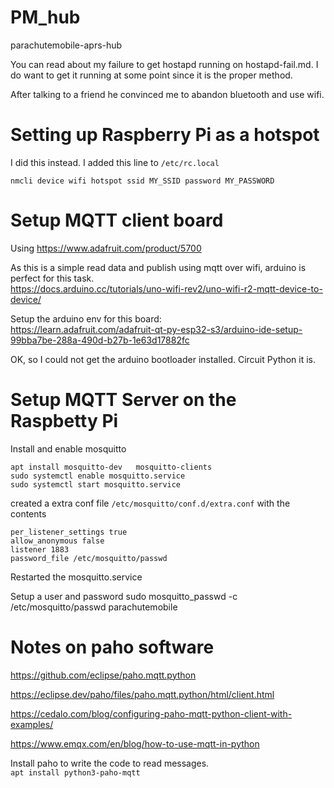 # PM_hub
parachutemobile-aprs-hub

You can read about my failure to get hostapd running on hostapd-fail.md. I do want to get it running at some point since it is the proper method.

After talking to a friend he convinced me to abandon bluetooth and use wifi.

# Setting up Raspberry Pi as a hotspot

I did this instead. I added this line to `/etc/rc.local`

`nmcli device wifi hotspot ssid MY_SSID password MY_PASSWORD`

# Setup MQTT client board
Using https://www.adafruit.com/product/5700

As this is a simple read data and publish using mqtt over wifi, arduino is perfect for this task.\
https://docs.arduino.cc/tutorials/uno-wifi-rev2/uno-wifi-r2-mqtt-device-to-device/

Setup the arduino env for this board:\
https://learn.adafruit.com/adafruit-qt-py-esp32-s3/arduino-ide-setup-99bba7be-288a-490d-b27b-1e63d17882fc

OK, so I could not get the arduino bootloader installed.  Circuit Python it is.


# Setup MQTT Server on the Raspbetty Pi
Install and enable mosquitto
```
apt install mosquitto-dev   mosquitto-clients
sudo systemctl enable mosquitto.service
sudo systemctl start mosquitto.service
```

created a extra conf file `/etc/mosquitto/conf.d/extra.conf` with the contents
```
per_listener_settings true
allow_anonymous false
listener 1883
password_file /etc/mosquitto/passwd
```
Restarted the mosquitto.service

Setup a user and password
sudo mosquitto_passwd -c /etc/mosquitto/passwd parachutemobile

# Notes on paho software
https://github.com/eclipse/paho.mqtt.python

https://eclipse.dev/paho/files/paho.mqtt.python/html/client.html

https://cedalo.com/blog/configuring-paho-mqtt-python-client-with-examples/

https://www.emqx.com/en/blog/how-to-use-mqtt-in-python



Install paho to write the code to read messages.  
 `apt install python3-paho-mqtt`
 

